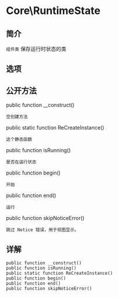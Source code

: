 # Core\RuntimeState

## 简介

`组件类` 保存运行时状态的类
## 选项

## 公开方法

public function __construct()

    空创建方法
public static function ReCreateInstance()

    这个静态函数
public function isRunning()

    是否在运行状态
public function begin()

    开始
public function end()

    运行
public function skipNoticeError()

    跳过 Notice 错误，用于视图显示。
## 详解

    public function __construct()
    public function isRunning()
    public static function ReCreateInstance()
    public function begin()
    public function end()
    public function skipNoticeError()